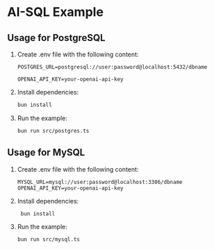 # AI-SQL Example

## Usage for PostgreSQL

1. Create .env file with the following content:

   ```env
   POSTGRES_URL=postgresql://user:password@localhost:5432/dbname

   OPENAI_API_KEY=your-openai-api-key
   ```

2. Install dependencies:

   ```sh
   bun install
   ```

3. Run the example:

   ```sh
   bun run src/postgres.ts
   ```

## Usage for MySQL

1. Create .env file with the following content:

   ```env
   MYSQL_URL=mysql://user:password@localhost:3306/dbname
   OPENAI_API_KEY=your-openai-api-key
   ```

2. Install dependencies:

   ```sh
    bun install
   ```

3. Run the example:

   ```sh
   bun run src/mysql.ts
   ```
